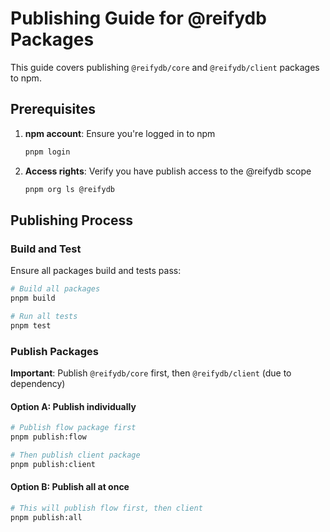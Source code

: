 # Publishing Guide for @reifydb Packages

This guide covers publishing `@reifydb/core` and `@reifydb/client` packages to npm.

## Prerequisites

1. **npm account**: Ensure you're logged in to npm
   ```bash
   pnpm login
   ```

2. **Access rights**: Verify you have publish access to the @reifydb scope
   ```bash
   pnpm org ls @reifydb
   ```

## Publishing Process

### Build and Test

Ensure all packages build and tests pass:

```bash
# Build all packages
pnpm build

# Run all tests
pnpm test
```

###  Publish Packages

**Important**: Publish `@reifydb/core` first, then `@reifydb/client` (due to dependency)

#### Option A: Publish individually

```bash
# Publish flow package first
pnpm publish:flow

# Then publish client package
pnpm publish:client
```

#### Option B: Publish all at once

```bash
# This will publish flow first, then client
pnpm publish:all
```

